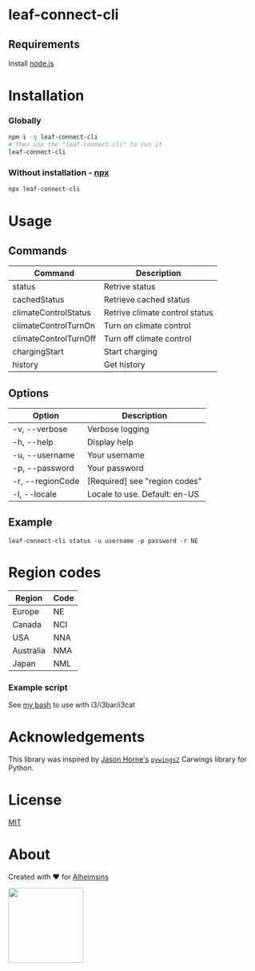 # leaf-connect-cli

## Requirements

Install [node.js](https://nodejs.org/en/)

# Installation

### Globally

```bash
npm i -g leaf-connect-cli
# Then use the "leaf-connect-cli" to run it
leaf-connect-cli
```

### Without installation - [npx](https://medium.com/@maybekatz/introducing-npx-an-npm-package-runner-55f7d4bd282b)

```bash
npx leaf-connect-cli
```

# Usage

## Commands

| Command             | Description               |
| ------------------- | ------------------------- |
| status              | Retrive status            |
| cachedStatus        | Retrieve cached status    |
| climateControlStatus| Retrive climate control status |
| climateControlTurnOn| Turn on climate control   |
| climateControlTurnOff| Turn off climate control |
| chargingStart       | Start charging            |
| history             | Get history               |


## Options

| Option              | Description               |
| ------------------- | ------------------------- |
| -v, --verbose       | Verbose logging           |
| -h, --help          | Display help              |
| -u, --username      | Your username             |
| -p, --password      | Your password             |
| -r, --regionCode    | [Required] see "region codes" |             |
| -l, --locale        | Locale to use. Default: en-US |

## Example

```
leaf-connect-cli status -u username -p password -r NE
```

# Region codes

| Region | Code |
|--------|------|
| Europe | NE   |
| Canada | NCI  |
| USA    | NNA  |
| Australia | NMA |
| Japan | NML |

### Example script

See [my bash](https://gist.github.com/maccyber/d3d69337e3d074d5be710ef14240d657) to use with i3/i3bar/i3cat

# Acknowledgements

This library was inspired by [Jason Horne's](https://github.com/jdhorne) [`pywings2`](https://github.com/jdhorne/pycarwings2) Carwings library for Python.

# License

[MIT](LICENSE)

# About

Created with ❤  for [Alheimsins](https://alheimsins.net)

<img src="https://image.ibb.co/dPH08G/logo_black.png" height="150px" width="150px" />
